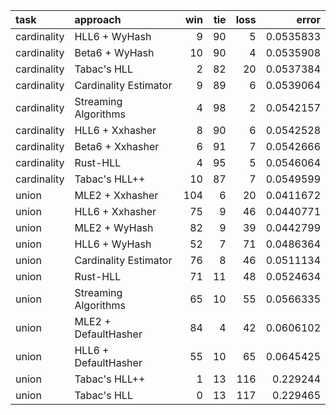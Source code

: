 | task        | approach              |   win |   tie |   loss |     error |
|:------------|:----------------------|------:|------:|-------:|----------:|
| cardinality | HLL6 + WyHash         |     9 |    90 |      5 | 0.0535833 |
| cardinality | Beta6 + WyHash        |    10 |    90 |      4 | 0.0535908 |
| cardinality | Tabac's HLL           |     2 |    82 |     20 | 0.0537384 |
| cardinality | Cardinality Estimator |     9 |    89 |      6 | 0.0539064 |
| cardinality | Streaming Algorithms  |     4 |    98 |      2 | 0.0542157 |
| cardinality | HLL6 + Xxhasher       |     8 |    90 |      6 | 0.0542528 |
| cardinality | Beta6 + Xxhasher      |     6 |    91 |      7 | 0.0542666 |
| cardinality | Rust-HLL              |     4 |    95 |      5 | 0.0546064 |
| cardinality | Tabac's HLL++         |    10 |    87 |      7 | 0.0549599 |
| union       | MLE2 + Xxhasher       |   104 |     6 |     20 | 0.0411672 |
| union       | HLL6 + Xxhasher       |    75 |     9 |     46 | 0.0440771 |
| union       | MLE2 + WyHash         |    82 |     9 |     39 | 0.0442799 |
| union       | HLL6 + WyHash         |    52 |     7 |     71 | 0.0486364 |
| union       | Cardinality Estimator |    76 |     8 |     46 | 0.0511134 |
| union       | Rust-HLL              |    71 |    11 |     48 | 0.0524634 |
| union       | Streaming Algorithms  |    65 |    10 |     55 | 0.0566335 |
| union       | MLE2 + DefaultHasher  |    84 |     4 |     42 | 0.0606102 |
| union       | HLL6 + DefaultHasher  |    55 |    10 |     65 | 0.0645425 |
| union       | Tabac's HLL++         |     1 |    13 |    116 | 0.229244  |
| union       | Tabac's HLL           |     0 |    13 |    117 | 0.229465  |